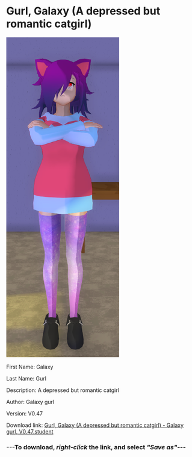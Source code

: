 # Gurl, Galaxy (A depressed but romantic catgirl)

<img src="https://raw.githubusercontent.com/Arbiter1223/Daigaku-Gurashi-Custom-Students/master/Students/Files/Gurl%2C%20Galaxy%20(A%20depressed%20but%20romantic%20catgirl).png" title="Gurl, Galaxy (A depressed but romantic catgirl) - Galaxy gurl, V0.47">

First Name: Galaxy

Last Name: Gurl

Description: A depressed but romantic catgirl

Author: Galaxy gurl

Version: V0.47

Download link: <a href="https://raw.githubusercontent.com/Arbiter1223/Daigaku-Gurashi-Custom-Students/master/Students/Files/Gurl%2C%20Galaxy%20(A%20depressed%20but%20romantic%20catgirl)%20-%20Galaxy%20gurl%2C%20V0.47.student">Gurl, Galaxy (A depressed but romantic catgirl) - Galaxy gurl, V0.47.student</a>

### ---**To download, _right-click_ the link, and select _"Save as"_**---
